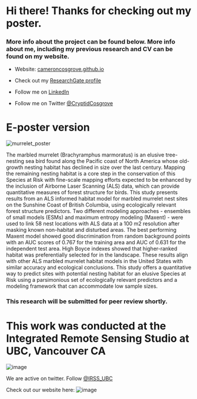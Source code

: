 # Hi there! Thanks for checking out my poster.

### More info about the project can be found below. More info about me, including my previous research and CV can be found on my website.

- Website: [cameroncosgrove.github.io](https://cameroncosgrove.github.io/)

- Check out my [ResearchGate profile](https://www.researchgate.net/profile/Cameron-Cosgrove-2) 

- Follow me on [LinkedIn](https://www.linkedin.com/in/cameron-cosgrove-19208417a/)

- Follow me on Twitter [@CryptidCosgrove](https://twitter.com/CryptidCosgrove)


# E-poster version 


![murrelet_poster](https://user-images.githubusercontent.com/35665619/200385795-64a59a8c-b1b8-443d-9d98-04f2eb770e51.jpg)






The marbled murrelet (Brachyramphus marmoratus) is an elusive tree-nesting sea bird found along the Pacific coast of North America whose old-growth nesting habitat has declined in size over the last century. Mapping the remaining nesting habitat is a core step in the conservation of this Species at Risk with fine-scale mapping efforts expected to be enhanced by the inclusion of Airborne Laser Scanning (ALS) data, which can provide quantitative measures of forest structure for birds. This study presents results from an ALS informed habitat model for marbled murrelet nest sites on the Sunshine Coast of British Columbia, using ecologically relevant forest structure predictors. Two different modeling approaches - ensembles of small models (ESMs) and maximum entropy modeling (Maxent) - were used to link 58 nest locations with ALS data at a 100 m2 resolution after masking known non-habitat and disturbed areas. The best performing Maxent model showed good discrimination from random background points with an AUC scores of 0.767 for the training area and AUC of 0.631 for the independent test area. High Boyce indexes showed that higher-ranked habitat was preferentially selected for in the landscape. These results align with other ALS marbled murrelet habitat models in the United States with similar accuracy and ecological conclusions. This study offers a quantitative way to predict sites with potential nesting habitat for an elusive Species at Risk using a parsimonious set of ecologically relevant predictors and a modeling framework that can accommodate low sample sizes.


### This research will be submitted for peer review shortly.


# This work was conducted at the Integrated Remote Sensing Studio at UBC, Vancouver CA


![image](https://user-images.githubusercontent.com/35665619/200389175-fe703a34-e9d0-437d-a3c7-543e7e143a78.png)


We are active on twitter. Follow [@IRSS_UBC](https://twitter.com/IRSS_UBC)

Check out our website here: 
![image](https://user-images.githubusercontent.com/35665619/200384984-68e6f1f2-2b6d-44d4-9d45-de01d10eb234.png)
